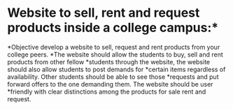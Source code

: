 # Website to sell, rent and request products inside a college campus:*

*Objective develop a website to sell, request and rent products from your college peers. 
*The website should allow the students to buy, sell and rent products from other fellow 
*students through the website, the website should also allow students to post demands for
*certain items regardless of availability. Other students should be able to see those 
*requests and put forward offers to the one demanding them. The website should be user 
*friendly with clear distinctions among the products for sale rent and request.
